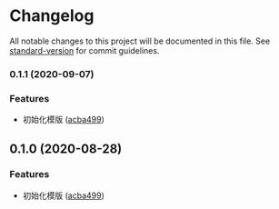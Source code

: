 # Changelog

All notable changes to this project will be documented in this file. See [standard-version](https://github.com/conventional-changelog/standard-version) for commit guidelines.

### 0.1.1 (2020-09-07)


### Features

* 初始化模版 ([acba499](https://github.com/IgnoranceW/Ink-typescript-template/commit/acba49981bbbbfd40f1a99df4b4eea35c5e3500e))

## 0.1.0 (2020-08-28)


### Features

* 初始化模版 ([acba499](https://github.com/IgnoranceW/Ink-typescript-template/commit/acba49981bbbbfd40f1a99df4b4eea35c5e3500e))
